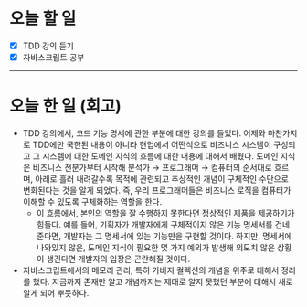 # 오늘 할 일

- [x] TDD 강의 듣기
- [x] 자바스크립트 공부

---

# 오늘 한 일 (회고)

- TDD 강의에서, 코드 기능 명세에 관한 부분에 대한 강의를 들었다. 어제와 마찬가지로 TDD에만 국한된 내용이 아니라 현업에서 어떤식으로 비즈니스 시스템이 구성되고 그 시스템에 대한 도메인 지식의 흐름에 대한 내용에 대해서 배웠다. 도메인 지식은 비즈니스 전분가부터 시작해 분석가 → 프로그래머 → 컴퓨터의 순서대로 흐르며, 아래로 흘러 내려갈수록 목적에 관련되고 추상적인 개념이 구체적인 수단으로 변화된다는 것을 알게 되었다. 즉, 우리 프로그래머들은 비즈니스 로직을 컴퓨터가 이해할 수 있도록 구체화하는 역할을 한다.
  - 이 흐름에서, 본인의 역할을 잘 수행하지 못한다면 정상적인 제품을 제공하기가 힘들다. 예를 들어, 기획자가 개발자에게 구체적이지 않은 기능 명세서를 건네 준다면, 개발자는 그 명세서에 있는 기능만을 구현할 것이다. 하지만, 명세서에 나와있지 않은, 도메인 지식이 필요한 몇 가지 예외가 발생해 의도치 않은 상황이 생긴다면 개발자의 입장은 곤란해질 것이다.
- 자바스크립트에서의 메모리 관리, 특히 가비지 컬렉션의 개념을 위주로 대해서 정리를 했다. 지금까지 존재만 알고 개념까지는 제대로 알지 못했던 부분에 대해서 새로 알게 되어 뿌듯하다.
